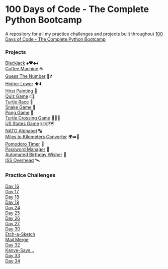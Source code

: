 # 100 Days of Code - The Complete Python Bootcamp
A repository for all my practice challenges and projects built throughout [100 Days of Code - The Complete Python Bootcamp](https://www.udemy.com/course/100-days-of-code)

### Projects

[Blackjack](./Blackjack) ♠️♥️♣️♦️ \
[Coffee Machine](./CoffeeMachine/) ☕️ \
[Guess The Number](./GuessTheNumber/) 🔢❓ \
[Higher Lower](./higher-lower/) ⬆️⬇️ \
[Hirst Painting](./hirst-painting/) 🎨 \
[Quiz Game](./quiz-game/) ⍰🤨 \
[Turtle Race](./turtle-race/) 🐢 \
[Snake Game](./snake-game/) 🐍 \
[Pong Game](./pong-game/) 🏓 \
[Turtle Crossing Game](./turtle-crossing/) 🐢🚗💨 \
[US States Game](./us-states-game/) 🇺🇸🗺️ \
[NATO Alphabet](./NATO-alphabet/) 🔠 \
[Miles to Kilometers Converter](./miles-to-km-converter/) 🌍➡️🔢 \
[Pomodoro Timer](./pomodoro-timer/) 🍅 \
[Password Manager](./password-manager/) 🔐 \
[Automated Birthday Wisher](./birthday-wisher-extrahard/) 🎂 \
[ISS Overhead](./iss-overhead) 🛰️


### Practice Challenges

[Day 16](./day-16/) \
[Day 17](./day-17/) \
[Day 18](./day-18/) \
[Day 19](./day-19/) \
[Day 24](./day-24/) \
[Day 25](./day-25/) \
[Day 26](./day-26/) \
[Day 27](./day-27/) \
[Day 30](./day-30/) \
[Etch-a-Sketch](./etch-a-sketch/) \
[Mail Merge](./mail-merge-project/) \
[Day 32](./day-32/) \
[Kanye-Says...](./kanye-says) \
[Day 33](./day-33/) \
[Day 34](./day-34/) 
